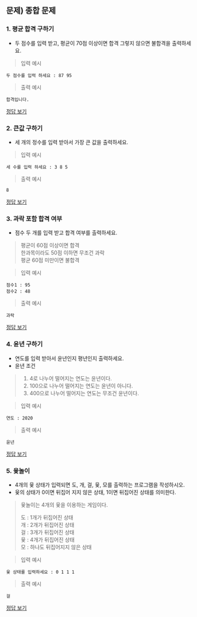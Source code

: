 ## 문제) 종합 문제

### 1. 평균 합격 구하기

* 두 점수를 입력 받고, 평균이 70점 이상이면 합격 그렇지 않으면 불합격을 출력하세요. 

> 입력 예시

```
두 점수를 입력 하세요 : 87 95
```
> 출력 예시

```
합격입니다.
```

[정답 보기](quiz04_1.py)

### 2. 큰값 구하기 
* 세 개의 정수를 입력 받아서 가장 큰 값을 출력하세요. 


> 입력 예시

```
세 수를 입력 하세요 : 3 8 5
```
> 출력 예시

```
8
```

[정답 보기](quiz04_2.py)


### 3. 과락 포함 합격 여부
 
*  점수 두 개를 입력 받고 합격 여부를 출력하세요.
 
> 평균이 60점 이상이면 합격  
> 한과목이라도 50점 이하면 무조건 과락  
> 평균 60점 미만이면 불합격  
  
> 입력 예시

```
점수1 : 95
점수2 : 48
```
> 출력 예시

```
과락
```

[정답 보기](quiz04_3.py)

### 4. 윤년 구하기
* 연도를 입력 받아서 윤년인지 평년인지 출력하세요.  
* 윤년 조건  
> 1. 4로 나누어 떨어지는 연도는 윤년이다.  
> 2. 100으로 나누어 떨어지는 연도는 윤년이 아니다.   
> 3. 400으로 나누어 떨어지는 연도는 무조건 윤년이다.    

> 입력 예시

```
연도 : 2020
```
> 출력 예시

```
윤년
```

[정답 보기](quiz04_4.py)

### 5. 윷놀이
*  4개의 윷 상태가 입력되면 도, 개, 걸, 윷, 모를 출력하는 프로그램을 작성하시오.  
* 윷의 상태가 0이면 뒤집어 지지 않은 상태, 1이면 뒤집어진 상태를 의미한다.  
  
> 윷놀이는 4개의 윷을 이용하는 게임이다.  
>   
> 도 : 1개가 뒤집어진 상태  
> 개 : 2개가 뒤집어진 상태  
> 걸 : 3개가 뒤집어진 상태  
> 윷 : 4개가 뒤집어진 상태  
> 모 : 하나도 뒤집어지지 않은 상태  

> 입력 예시

```
윷 상태를 입력하세요 : 0 1 1 1
```
> 출력 예시

```
걸
```

[정답 보기](quiz04_5.py)

